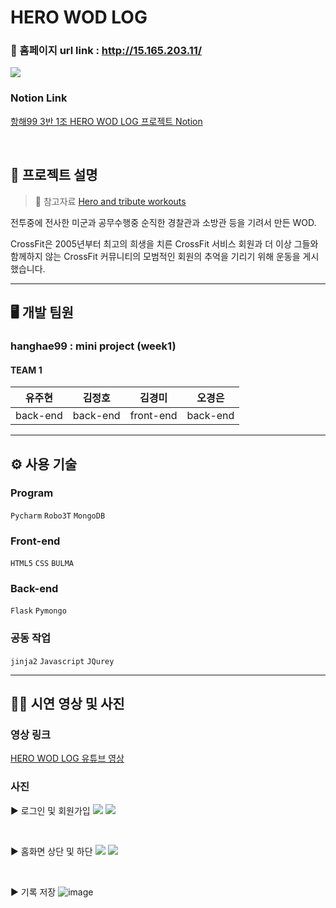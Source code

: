 # HERO WOD LOG
### 🔗 홈페이지 url link : http://15.165.203.11/
![](https://images.velog.io/images/daymoon_/post/4d63fe4d-d569-47d0-88b3-807a605a6608/login_bg.png)

### Notion Link
[항해99 3반 1조 HERO WOD LOG 프로젝트 Notion](https://www.notion.so/1-dbe6b88639fb413ab611fde830044e3f)  

<br>

## 📑 프로젝트 설명
> 🔎 참고자료 
[Hero and tribute workouts](https://www.crossfit.com/heroes)  

전투중에 전사한 미군과 공무수행중 순직한 경찰관과 소방관 등을 기려서 만든 WOD.

CrossFit은 2005년부터 최고의 희생을 치른 CrossFit 서비스 회원과 더 이상 그들와 함께하지 않는 CrossFit 커뮤니티의 모범적인 회원의 추억을 기리기 위해 운동을 게시했습니다.



---
## 🖥️ 개발 팀원
### hanghae99 : mini project (week1)
#### TEAM 1
유주현|김정호|김경미|오경은
---|---|---|---|
back-end|back-end|front-end|back-end

---
## ⚙️ 사용 기술
### Program
`Pycharm` `Robo3T` `MongoDB`

### Front-end
`HTML5` `CSS` `BULMA`

### Back-end
`Flask` `Pymongo`

### 공동 작업
`jinja2` `Javascript` `JQurey`

---
## 🏃‍♀️ 시연 영상 및 사진
### 영상 링크
[HERO WOD LOG 유튜브 영상](https://youtu.be/zoF5gpknwzM)  

### 사진
▶ 로그인 및 회원가입
![](https://images.velog.io/images/daymoon_/post/a93d2904-72c2-4d66-b2fb-6668f8527b77/image.png)
![](https://images.velog.io/images/daymoon_/post/64cbd713-d8ea-4b13-ac98-f3ee8bec6ebe/image.png)

<br>

▶ 홈화면 상단 및 하단
![](https://images.velog.io/images/daymoon_/post/c34f4dba-b25d-4ac2-aaa0-c04932319c70/image.png)
![](https://images.velog.io/images/daymoon_/post/376d7eee-97f6-4047-b5b0-997a469b1872/image.png)

<br>


▶ 기록 저장
![image](https://user-images.githubusercontent.com/83294927/149264804-e0c440c4-d01c-422c-a8f7-f3c833127012.png)


